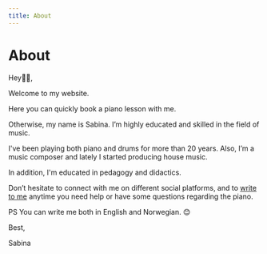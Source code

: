 ```yaml
---
title: About
---
```


# About



Hey👋🏼,

Welcome to my website.

Here you can quickly book a piano lesson with me. 

Otherwise, my name is Sabina. I’m highly educated and skilled in the field of music. 

I've been playing both piano and drums for more than 20 years. Also, I’m a music composer and lately I started producing house music.

In addition, I'm educated in pedagogy and didactics.

Don’t hesitate to connect with me on different social platforms, and to [write to me](./contact) anytime you need help or have some questions regarding the piano.

PS You can write me both in English and Norwegian. 😊

Best,

Sabina
